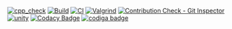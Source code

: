 [![cpp_check](https://github.com/MUGUNTHANS862000/M3_Wiper_Control_System/actions/workflows/cpp%20check.yml/badge.svg)](https://github.com/MUGUNTHANS862000/M3_Wiper_Control_System/actions/workflows/cpp%20check.yml)
[![Build](https://github.com/MUGUNTHANS862000/M3_Wiper_Control_System/actions/workflows/build.yml/badge.svg)](https://github.com/MUGUNTHANS862000/M3_Wiper_Control_System/actions/workflows/build.yml)
[![CI](https://github.com/MUGUNTHANS862000/M3_Wiper_Control_System/actions/workflows/main.yml/badge.svg)](https://github.com/MUGUNTHANS862000/M3_Wiper_Control_System/actions/workflows/main.yml)
[![Valgrind](https://github.com/MUGUNTHANS862000/M3_Wiper_Control_System/actions/workflows/valgrind.yml/badge.svg)](https://github.com/MUGUNTHANS862000/M3_Wiper_Control_System/actions/workflows/valgrind.yml)
[![Contribution Check - Git Inspector](https://github.com/MUGUNTHANS862000/M3_Wiper_Control_System/actions/workflows/git_inspector.yml/badge.svg)](https://github.com/MUGUNTHANS862000/M3_Wiper_Control_System/actions/workflows/git_inspector.yml)
[![unity](https://github.com/MUGUNTHANS862000/M3_Wiper_Control_System/actions/workflows/Unity.yml/badge.svg)](https://github.com/MUGUNTHANS862000/M3_Wiper_Control_System/actions/workflows/Unity.yml)
[![Codacy Badge](https://app.codacy.com/project/badge/Grade/43b43dc896d547c0916e289d85f9b15b)](https://www.codacy.com/gh/MUGUNTHANS862000/M3_Wiper_Control_System/dashboard?utm_source=github.com&amp;utm_medium=referral&amp;utm_content=MUGUNTHANS862000/M3_Wiper_Control_System&amp;utm_campaign=Badge_Grade)
<a href="https://app.codiga.io/hub/user/github/MUGUNTHANS862000">
   <img src="https://api.codiga.io/public/badge/user/github/MUGUNTHANS862000?style=light" alt="codiga badge" />
</a>
